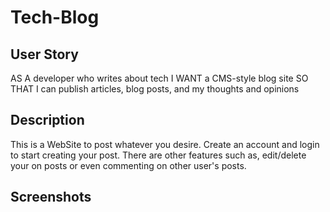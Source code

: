 # Tech-Blog

## User Story
AS A developer who writes about tech
I WANT a CMS-style blog site
SO THAT I can publish articles, blog posts, and my thoughts and opinions

## Description
This is a WebSite to post whatever you desire. Create an account and login to start creating your post. There are other features such as, edit/delete your on posts or even commenting on other user's posts.   

## Screenshots
